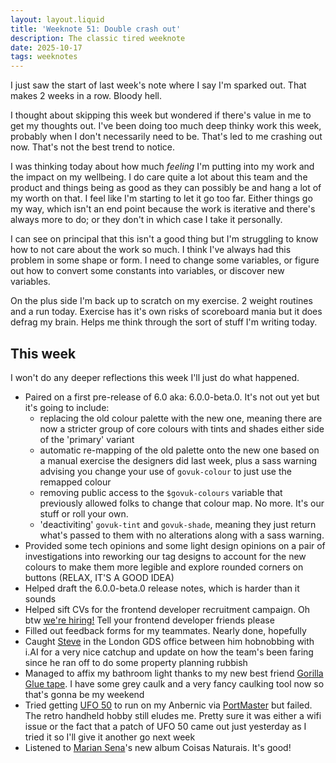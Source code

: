 ```yaml
---
layout: layout.liquid
title: 'Weeknote 51: Double crash out'
description: The classic tired weeknote
date: 2025-10-17
tags: weeknotes
---
```


I just saw the start of last week's note where I say I'm sparked out. That makes 2 weeks in a row. Bloody hell.

I thought about skipping this week but wondered if there's value in me to get my thoughts out. I've been doing too much deep thinky work this week, probably when I don't necessarily need to be. That's led to me crashing out now. That's not the best trend to notice.

I was thinking today about how much _feeling_ I'm putting into my work and the impact on my wellbeing. I do care quite a lot about this team and the product and things being as good as they can possibly be and hang a lot of my worth on that. I feel like I'm starting to let it go too far. Either things go my way, which isn't an end point because the work is iterative and there's always more to do; or they don't in which case I take it personally.

I can see on principal that this isn't a good thing but I'm struggling to know how to not care about the work so much. I think I've always had this problem in some shape or form. I need to change some variables, or figure out how to convert some constants into variables, or discover new variables.

On the plus side I'm back up to scratch on my exercise. 2 weight routines and a run today. Exercise has it's own risks of scoreboard mania but it does defrag my brain. Helps me think through the sort of stuff I'm writing today.

## This week

I won't do any deeper reflections this week I'll just do what happened.

- Paired on a first pre-release of 6.0 aka: 6.0.0-beta.0. It's not out yet but it's going to include:
    - replacing the old colour palette with the new one, meaning there are now a stricter group of core colours with tints and shades either side of the 'primary' variant
    - automatic re-mapping of the old palette onto the new one based on a manual exercise the designers did last week, plus a sass warning advising you change your use of `govuk-colour` to just use the remapped colour
    - removing public access to the `$govuk-colours` variable that previously allowed folks to change that colour map. No more. It's our stuff or roll your own.
    - 'deactiviting' `govuk-tint` and `govuk-shade`, meaning they just return what's passed to them with no alterations along with a sass warning.
- Provided some tech opinions and some light design opinions on a pair of investigations into reworking our tag designs to account for the new colours to make them more legible and explore rounded corners on buttons (RELAX, IT'S A GOOD IDEA)
- Helped draft the 6.0.0-beta.0 release notes, which is harder than it sounds
- Helped sift CVs for the frontend developer recruitment campaign. Oh btw [we're hiring!](https://www.linkedin.com/posts/nehasoodmehta_javascript-html-css-activity-7382441829029355521-wsSk?utm_source=social_share_send&utm_medium=member_desktop_web&rcm=ACoAAAkTGzQBNJfPh7V3Gb5hLwRZ1f1IHh2MUFM) Tell your frontend developer friends please
- Filled out feedback forms for my teammates. Nearly done, hopefully
- Caught [Steve](https://visitmy.website/) in the London GDS office between him hobnobbing with i.AI for a very nice catchup and update on how the team's been faring since he ran off to do some property planning rubbish
- Managed to affix my bathroom light thanks to my new best friend [Gorilla Glue tape](https://uk.gorillaglue.com/gorilla-double-sided-tape/). I have some grey caulk and a very fancy caulking tool now so that's gonna be my weekend
- Tried getting [UFO 50](https://50games.fun/) to run on my Anbernic via [PortMaster](https://portmaster.games/) but failed. The retro handheld hobby still eludes me. Pretty sure it was either a wifi issue or the fact that a patch of UFO 50 came out just yesterday as I tried it so I'll give it another go next week
- Listened to [Marian Sena](https://en.wikipedia.org/wiki/Marina_Sena)'s new album Coisas Naturais. It's good!
